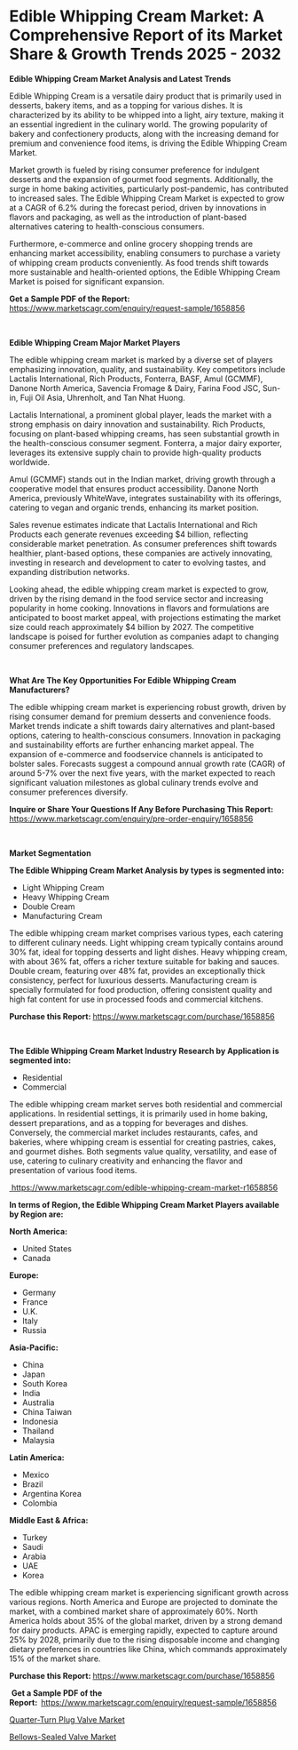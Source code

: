 <p><h1>Edible Whipping Cream Market: A Comprehensive Report of its Market Share & Growth Trends 2025 - 2032</h1></p><p><strong>Edible Whipping Cream Market Analysis and Latest Trends</strong></p>
<p><p>Edible Whipping Cream is a versatile dairy product that is primarily used in desserts, bakery items, and as a topping for various dishes. It is characterized by its ability to be whipped into a light, airy texture, making it an essential ingredient in the culinary world. The growing popularity of bakery and confectionery products, along with the increasing demand for premium and convenience food items, is driving the Edible Whipping Cream Market.</p><p>Market growth is fueled by rising consumer preference for indulgent desserts and the expansion of gourmet food segments. Additionally, the surge in home baking activities, particularly post-pandemic, has contributed to increased sales. The Edible Whipping Cream Market is expected to grow at a CAGR of 6.2% during the forecast period, driven by innovations in flavors and packaging, as well as the introduction of plant-based alternatives catering to health-conscious consumers.</p><p>Furthermore, e-commerce and online grocery shopping trends are enhancing market accessibility, enabling consumers to purchase a variety of whipping cream products conveniently. As food trends shift towards more sustainable and health-oriented options, the Edible Whipping Cream Market is poised for significant expansion.</p></p>
<p><strong>Get a Sample PDF of the Report:&nbsp;</strong> <a href="https://www.marketscagr.com/enquiry/request-sample/1658856?utm_campaign=2110&utm_medium=2&utm_source=Github&utm_content=ia&utm_term=23032025&utm_id=edible-whipping-cream">https://www.marketscagr.com/enquiry/request-sample/1658856</a></p>
<p>&nbsp;</p>
<p><strong>Edible Whipping Cream Major Market Players</strong></p>
<p><p>The edible whipping cream market is marked by a diverse set of players emphasizing innovation, quality, and sustainability. Key competitors include Lactalis International, Rich Products, Fonterra, BASF, Amul (GCMMF), Danone North America, Savencia Fromage & Dairy, Farina Food JSC, Sun-in, Fuji Oil Asia, Uhrenholt, and Tan Nhat Huong.</p><p>Lactalis International, a prominent global player, leads the market with a strong emphasis on dairy innovation and sustainability. Rich Products, focusing on plant-based whipping creams, has seen substantial growth in the health-conscious consumer segment. Fonterra, a major dairy exporter, leverages its extensive supply chain to provide high-quality products worldwide.</p><p>Amul (GCMMF) stands out in the Indian market, driving growth through a cooperative model that ensures product accessibility. Danone North America, previously WhiteWave, integrates sustainability with its offerings, catering to vegan and organic trends, enhancing its market position.</p><p>Sales revenue estimates indicate that Lactalis International and Rich Products each generate revenues exceeding $4 billion, reflecting considerable market penetration. As consumer preferences shift towards healthier, plant-based options, these companies are actively innovating, investing in research and development to cater to evolving tastes, and expanding distribution networks.</p><p>Looking ahead, the edible whipping cream market is expected to grow, driven by the rising demand in the food service sector and increasing popularity in home cooking. Innovations in flavors and formulations are anticipated to boost market appeal, with projections estimating the market size could reach approximately $4 billion by 2027. The competitive landscape is poised for further evolution as companies adapt to changing consumer preferences and regulatory landscapes.</p></p>
<p>&nbsp;</p>
<p><strong>What Are The Key Opportunities For Edible Whipping Cream Manufacturers?</strong></p>
<p><p>The edible whipping cream market is experiencing robust growth, driven by rising consumer demand for premium desserts and convenience foods. Market trends indicate a shift towards dairy alternatives and plant-based options, catering to health-conscious consumers. Innovation in packaging and sustainability efforts are further enhancing market appeal. The expansion of e-commerce and foodservice channels is anticipated to bolster sales. Forecasts suggest a compound annual growth rate (CAGR) of around 5-7% over the next five years, with the market expected to reach significant valuation milestones as global culinary trends evolve and consumer preferences diversify.</p></p>
<p><strong>Inquire or Share Your Questions If Any Before Purchasing This Report:</strong> <a href="https://www.marketscagr.com/enquiry/pre-order-enquiry/1658856?utm_campaign=2110&utm_medium=2&utm_source=Github&utm_content=ia&utm_term=23032025&utm_id=edible-whipping-cream">https://www.marketscagr.com/enquiry/pre-order-enquiry/1658856</a></p>
<p>&nbsp;</p>
<p><strong>Market Segmentation</strong></p>
<p><strong>The Edible Whipping Cream Market Analysis by types is segmented into:</strong></p>
<p><ul><li>Light Whipping Cream</li><li>Heavy Whipping Cream</li><li>Double Cream</li><li>Manufacturing Cream</li></ul></p>
<p><p>The edible whipping cream market comprises various types, each catering to different culinary needs. Light whipping cream typically contains around 30% fat, ideal for topping desserts and light dishes. Heavy whipping cream, with about 36% fat, offers a richer texture suitable for baking and sauces. Double cream, featuring over 48% fat, provides an exceptionally thick consistency, perfect for luxurious desserts. Manufacturing cream is specially formulated for food production, offering consistent quality and high fat content for use in processed foods and commercial kitchens.</p></p>
<p><strong>Purchase this Report:&nbsp;</strong><a href="https://www.marketscagr.com/purchase/1658856?utm_campaign=2110&utm_medium=2&utm_source=Github&utm_content=ia&utm_term=23032025&utm_id=edible-whipping-cream">https://www.marketscagr.com/purchase/1658856</a></p>
<p>&nbsp;</p>
<p><strong>The Edible Whipping Cream Market Industry Research by Application is segmented into:</strong></p>
<p><ul><li>Residential</li><li>Commercial</li></ul></p>
<p><p>The edible whipping cream market serves both residential and commercial applications. In residential settings, it is primarily used in home baking, dessert preparations, and as a topping for beverages and dishes. Conversely, the commercial market includes restaurants, cafes, and bakeries, where whipping cream is essential for creating pastries, cakes, and gourmet dishes. Both segments value quality, versatility, and ease of use, catering to culinary creativity and enhancing the flavor and presentation of various food items.</p></p>
<p><a href="https://www.marketscagr.com/edible-whipping-cream-market-r1658856?utm_campaign=2110&utm_medium=2&utm_source=Github&utm_content=ia&utm_term=23032025&utm_id=edible-whipping-cream">&nbsp;https://www.marketscagr.com/edible-whipping-cream-market-r1658856</a></p>
<p><strong>In terms of Region, the Edible Whipping Cream Market Players available by Region are:</strong></p>
<p>
    <p> <strong> North America: </strong>
        <ul>
            <li>United States</li>
            <li>Canada</li>
        </ul>
        </p> 
    <p> <strong> Europe: </strong>
        <ul>
            <li>Germany</li>
            <li>France</li>
            <li>U.K.</li>
            <li>Italy</li>
            <li>Russia</li>
        </ul>
        </p> 
    <p> <strong> Asia-Pacific: </strong>
        <ul>
            <li>China</li>
            <li>Japan</li>
            <li>South Korea</li>
            <li>India</li>
            <li>Australia</li>
            <li>China Taiwan</li>
            <li>Indonesia</li>
            <li>Thailand</li>
            <li>Malaysia</li>
        </ul>
        </p> 
    <p> <strong> Latin America: </strong>
        <ul>
            <li>Mexico</li>
            <li>Brazil</li>
            <li>Argentina Korea</li>
            <li>Colombia</li>
        </ul>
        </p> 
    <p> <strong> Middle East & Africa: </strong>
        <ul>
            <li>Turkey</li>
            <li>Saudi</li>
            <li>Arabia</li>
            <li>UAE</li>
            <li>Korea</li>
        </ul>
    </p>
    </p>
<p><p>The edible whipping cream market is experiencing significant growth across various regions. North America and Europe are projected to dominate the market, with a combined market share of approximately 60%. North America holds about 35% of the global market, driven by a strong demand for dairy products. APAC is emerging rapidly, expected to capture around 25% by 2028, primarily due to the rising disposable income and changing dietary preferences in countries like China, which commands approximately 15% of the market share.</p></p>
<p><strong>Purchase this Report: </strong><a href="https://www.marketscagr.com/purchase/1658856?utm_campaign=2110&utm_medium=2&utm_source=Github&utm_content=ia&utm_term=23032025&utm_id=edible-whipping-cream">https://www.marketscagr.com/purchase/1658856</a></p>
<p>&nbsp;<strong>Get a Sample PDF of the Report:&nbsp;&nbsp;</strong><a href="https://www.marketscagr.com/enquiry/request-sample/1658856?utm_campaign=2110&utm_medium=2&utm_source=Github&utm_content=ia&utm_term=23032025&utm_id=edible-whipping-cream">https://www.marketscagr.com/enquiry/request-sample/1658856</a></p>
<p><strong></strong></p>
<p><p><a href="https://github.com/ashepherd82/Market-Research-Report-List-7/blob/main/quarter-turn-plug-valve-market.md?utm_campaign=2110&utm_medium=2&utm_source=Github&utm_content=ia&utm_term=23032025&utm_id=edible-whipping-cream">Quarter-Turn Plug Valve Market</a></p><p><a href="https://github.com/JakirUddin651/Market-Research-Report-List-2/blob/main/bellows-sealed-valve-market.md?utm_campaign=2110&utm_medium=2&utm_source=Github&utm_content=ia&utm_term=23032025&utm_id=edible-whipping-cream">Bellows-Sealed Valve Market</a></p></p>